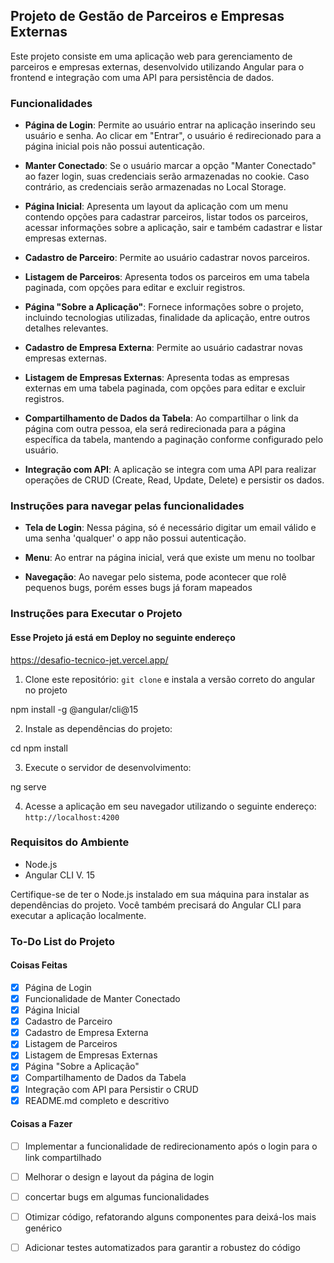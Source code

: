 ## Projeto de Gestão de Parceiros e Empresas Externas

Este projeto consiste em uma aplicação web para gerenciamento de parceiros e empresas externas, desenvolvido utilizando Angular para o frontend e integração com uma API para persistência de dados.

### Funcionalidades

- **Página de Login**: Permite ao usuário entrar na aplicação inserindo seu usuário e senha. Ao clicar em "Entrar", o usuário é redirecionado para a página inicial pois não possui autenticação.

- **Manter Conectado**: Se o usuário marcar a opção "Manter Conectado" ao fazer login, suas credenciais serão armazenadas no cookie. Caso contrário, as credenciais serão armazenadas no Local Storage.

- **Página Inicial**: Apresenta um layout da aplicação com um menu contendo opções para cadastrar parceiros, listar todos os parceiros, acessar informações sobre a aplicação, sair e também cadastrar e listar empresas externas.

- **Cadastro de Parceiro**: Permite ao usuário cadastrar novos parceiros.

- **Listagem de Parceiros**: Apresenta todos os parceiros em uma tabela paginada, com opções para editar e excluir registros.

- **Página "Sobre a Aplicação"**: Fornece informações sobre o projeto, incluindo tecnologias utilizadas, finalidade da aplicação, entre outros detalhes relevantes.

- **Cadastro de Empresa Externa**: Permite ao usuário cadastrar novas empresas externas.

- **Listagem de Empresas Externas**: Apresenta todas as empresas externas em uma tabela paginada, com opções para editar e excluir registros.

- **Compartilhamento de Dados da Tabela**: Ao compartilhar o link da página com outra pessoa, ela será redirecionada para a página específica da tabela, mantendo a paginação conforme configurado pelo usuário.

- **Integração com API**: A aplicação se integra com uma API para realizar operações de CRUD (Create, Read, Update, Delete) e persistir os dados.

### Instruções para navegar pelas funcionalidades

- **Tela de Login**: Nessa página, só é necessário digitar um email válido e uma senha 'qualquer' o app não possui autenticação.

- **Menu**: Ao entrar na página inicial, verá que existe um menu no toolbar

- **Navegação**: Ao navegar pelo sistema, pode acontecer que rolê pequenos bugs, porém esses bugs já foram mapeados

### Instruções para Executar o Projeto

#### Esse Projeto já está em Deploy no seguinte endereço

https://desafio-tecnico-jet.vercel.app/

1. Clone este repositório: `git clone` e instala a versão correto do angular no projeto

npm install -g @angular/cli@15

2. Instale as dependências do projeto:

cd <nome-do-projeto>
npm install


3. Execute o servidor de desenvolvimento:

ng serve


4. Acesse a aplicação em seu navegador utilizando o seguinte endereço: `http://localhost:4200`

### Requisitos do Ambiente

- Node.js
- Angular CLI V. 15

Certifique-se de ter o Node.js instalado em sua máquina para instalar as dependências do projeto. Você também precisará do Angular CLI para executar a aplicação localmente.

### To-Do List do Projeto

#### Coisas Feitas
- [x] Página de Login
- [x] Funcionalidade de Manter Conectado
- [x] Página Inicial
- [x] Cadastro de Parceiro
- [x] Cadastro de Empresa Externa
- [x] Listagem de Parceiros
- [x] Listagem de Empresas Externas
- [x] Página "Sobre a Aplicação"
- [x] Compartilhamento de Dados da Tabela
- [x] Integração com API para Persistir o CRUD
- [x] README.md completo e descritivo

#### Coisas a Fazer
- [ ] Implementar a funcionalidade de redirecionamento após o login para o link compartilhado
- [ ] Melhorar o design e layout da página de login
- [ ] concertar bugs em algumas funcionalidades
- [ ] Otimizar código, refatorando alguns componentes para deixá-los mais genérico
- [ ] Adicionar testes automatizados para garantir a robustez do código

